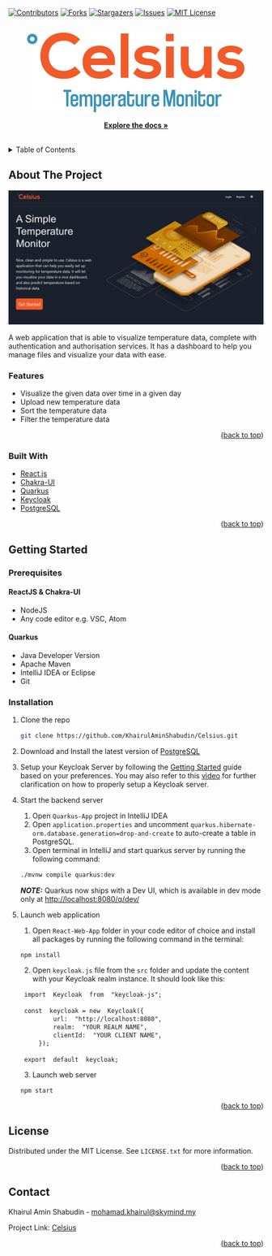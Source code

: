 <div id="top"></div>
<!--
*** Thanks for checking out the Best-README-Template. If you have a suggestion
*** that would make this better, please fork the repo and create a pull request
*** or simply open an issue with the tag "enhancement".
*** Don't forget to give the project a star!
*** Thanks again! Now go create something AMAZING! :D
-->



<!-- PROJECT SHIELDS -->
<!--
*** I'm using markdown "reference style" links for readability.
*** Reference links are enclosed in brackets [ ] instead of parentheses ( ).
*** See the bottom of this document for the declaration of the reference variables
*** for contributors-url, forks-url, etc. This is an optional, concise syntax you may use.
*** https://www.markdownguide.org/basic-syntax/#reference-style-links
-->
[![Contributors][contributors-shield]][contributors-url]
[![Forks][forks-shield]][forks-url]
[![Stargazers][stars-shield]][stars-url]
[![Issues][issues-shield]][issues-url]
[![MIT License][license-shield]][license-url]



<!-- PROJECT LOGO -->
<br />
<div align="center">
  <a href="https://github.com/KhairulAminShabudin/Celsius">
    <img src="React-Web-App/src/asset/Logo.png" alt="Logo" >
  </a>

  
  <p align="center">
    <a href="https://github.com/KhairulAminShabudin/Celsius"><strong>Explore the docs »</strong></a>
    <br />
    <br />
      </p>
</div>



<!-- TABLE OF CONTENTS -->
<details>
  <summary>Table of Contents</summary>
  <ol>
    <li>
      <a href="#about-the-project">About The Project</a>
      <ul>
        <li><a href="#built-with">Built With</a></li>
      </ul>
    </li>
    <li>
      <a href="#getting-started">Getting Started</a>
      <ul>
        <li><a href="#prerequisites">Prerequisites</a></li>
        <li><a href="#installation">Installation</a></li>
      </ul>
    </li>
    <li><a href="#license">License</a></li>
    <li><a href="#contact">Contact</a></li>
  </ol>
</details>



<!-- ABOUT THE PROJECT -->
## About The Project

[![Product Name Screen Shot][product-screenshot]](https://github.com/KhairulAminShabudin/Celsius)


A web application that is able to visualize temperature data, complete with authentication and authorisation services. It has a dashboard to help you manage files and visualize your data with ease.

### Features
-   Visualize the given data over time in a given day
-   Upload new temperature data
-   Sort the temperature data
-   Filter the temperature data

<p align="right">(<a href="#top">back to top</a>)</p>



### Built With

* [React.js](https://reactjs.org/)
* [Chakra-UI](https://chakra-ui.com/)
* [Quarkus](https://quarkus.io/)
* [Keycloak](https://www.keycloak.org/)
* [PostgreSQL](https://www.postgresql.org/)


<p align="right">(<a href="#top">back to top</a>)</p>



<!-- GETTING STARTED -->
## Getting Started



### Prerequisites


#### ReactJS & Chakra-UI

- NodeJS
- Any code editor e.g. VSC, Atom

#### Quarkus

- Java Developer Version
- Apache Maven
- IntelliJ IDEA or Eclipse
- Git

### Installation

1. Clone the repo
   ```sh
   git clone https://github.com/KhairulAminShabudin/Celsius.git
   ```
2. Download and Install the latest version of [PostgreSQL](https://www.postgresql.org/download/)
3. Setup your Keycloak Server by following the [Getting Started](https://www.keycloak.org/guides) guide based on your preferences. You may also refer to this [video](https://www.youtube.com/watch?v=duawSV69LDI&t=293s) for further clarification on how to properly setup a Keycloak server.
4. Start the backend server
   1. Open `Quarkus-App` project in IntelliJ IDEA
   2. Open `application.properties` and uncomment `quarkus.hibernate-orm.database.generation=drop-and-create`  to auto-create a table in PostgreSQL.
   3. Open terminal in IntelliJ and start quarkus server by running the following command:
     ```sh
     ./mvnw compile quarkus:dev
     ```
     **_NOTE:_**  Quarkus now ships with a Dev UI,  which is available in dev mode only at  [http://localhost:8080/q/dev/](http://localhost:8080/q/dev/)

5. Launch web application
   1. Open `React-Web-App` folder in your code editor of choice and install all packages by running the following command in the terminal:
   ```node
   npm install
   ```

   2. Open `keycloak.js` file from the `src` folder and update the content with your Keycloak realm instance. It should look like this:
   ```Js
	import  Keycloak  from  "keycloak-js";
     
	const  keycloak = new  Keycloak({
			url:  "http://localhost:8080",
			realm:  "YOUR REALM NAME",
			clientId:  "YOUR CLIENT NAME",
		});
		
	export  default  keycloak;
     ```
   3. Launch web server
   ```node
   npm start
   ```

<p align="right">(<a href="#top">back to top</a>)</p>


<!-- LICENSE -->
## License

Distributed under the MIT License. See `LICENSE.txt` for more information.

<p align="right">(<a href="#top">back to top</a>)</p>



<!-- CONTACT -->
## Contact

Khairul Amin Shabudin - mohamad.khairul@skymind.my

Project Link: [Celsius](https://github.com/KhairulAminShabudin/Celsius)

<p align="right">(<a href="#top">back to top</a>)</p>




<!-- MARKDOWN LINKS & IMAGES -->
<!-- https://www.markdownguide.org/basic-syntax/#reference-style-links -->
[contributors-shield]: https://img.shields.io/github/contributors/KhairulAminShabudin/Celsius.svg?style=for-the-badge
[contributors-url]: https://github.com/KhairulAminShabudin/Celsius/graphs/contributors
[forks-shield]: https://img.shields.io/github/forks/KhairulAminShabudin/Celsius.svg?style=for-the-badge
[forks-url]: https://github.com/KhairulAminShabudin/Celsius/network/members
[stars-shield]: https://img.shields.io/github/stars/KhairulAminShabudin/Celsius.svg?style=for-the-badge
[stars-url]: https://github.com/KhairulAminShabudin/Celsius/stargazers
[issues-shield]: https://img.shields.io/github/issues/KhairulAminShabudin/Celsius.svg?style=for-the-badge
[issues-url]: https://github.com/KhairulAminShabudin/Celsius/issues
[license-shield]: https://img.shields.io/github/license/KhairulAminShabudin/Celsius.svg?style=for-the-badge
[license-url]: https://github.com/KhairulAminShabudin/Celsius/blob/master/LICENSE
[product-screenshot]: React-Web-App/public/screenshot.png

